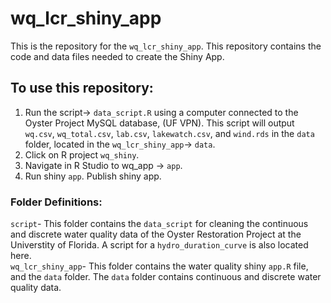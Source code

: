 # wq_lcr_shiny_app  
This is the repository for the 	`wq_lcr_shiny_app`. This repository contains the code and data files needed to create the Shiny App.  
  
## To use this repository:  
  
1. Run the script-> `data_script.R` using a computer connected to the Oyster Project MySQL database, (UF VPN). This script will output `wq.csv`, `wq_total.csv`, `lab.csv`, `lakewatch.csv`, and `wind.rds` in the `data` folder, located in the `wq_lcr_shiny_app`-> `data`.  
2. Click on R project `wq_shiny`.  
3. Navigate in R Studio to wq_app -> `app`.  
4. Run shiny `app`.  Publish shiny app.
  
 ### Folder Definitions:  
 `script`- This folder contains the `data_script` for cleaning the continuous and discrete water quality data of the Oyster Restoration Project at the Universtity of Florida. A script for a `hydro_duration_curve` is also located here.  
 `wq_lcr_shiny_app`-  This folder contains the water quality shiny `app.R` file, and the `data` folder. The `data` folder contains continuous and discrete water quality data.  
  
